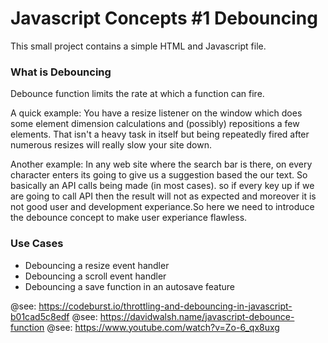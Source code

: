 # Javascript Concepts #1 Debouncing
This small project contains a simple HTML and Javascript file.

### What is Debouncing
Debounce function limits the rate at which a function can fire. 

A quick example:  You have a resize listener on the window which does some element dimension calculations and (possibly)  repositions a few elements.  That isn't a heavy task in itself but being repeatedly fired after numerous resizes will really slow your site down.

Another example: In any web site where the search bar is there, on every character enters its going to give us a suggestion based the our text. So basically an API calls being made (in most cases). so if every key up if we are going to call API then the result will not as expected and moreover it is not good user and development experiance.So here we need to introduce the debounce concept to make user experiance flawless.

### Use Cases
- Debouncing a resize event handler
- Debouncing a scroll event handler
- Debouncing a save function in an autosave feature



@see: https://codeburst.io/throttling-and-debouncing-in-javascript-b01cad5c8edf
@see: https://davidwalsh.name/javascript-debounce-function
@see: https://www.youtube.com/watch?v=Zo-6_qx8uxg



